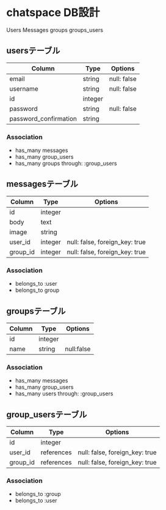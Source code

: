 # chatspace DB設計
Users
Messages
groups
groups_users


## usersテーブル
|Column|Type|Options|
|------|----|-------|
|email|string|null: false|
|username|string|null: false|
|id|integer|
|password|string|null: false|
|password_confirmation|string|
### Association
- has_many messages
- has_many group_users
- has_many groups through: :group_users

## messagesテーブル
|Column|Type|Options|
|------|----|-------|
|id|integer|
|body|text|
|image|string|
|user_id|integer|null: false, foreign_key: true|
|group_id|integer|null: false, foreign_key: true|
### Association
- belongs_to :user
- belongs_to group


## groupsテーブル
|Column|Type|Options|
|------|----|-------|
|id|integer|
|name|string|null:false|
### Association
- has_many messages
- has_many group_users
- has_many users through: :group_users


## group_usersテーブル
|Column|Type|Options|
|------|----|-------|
|id|integer|
|user_id|references|null: false, foreign_key: true|
|group_id|references|null: false, foreign_key: true|
### Association
- belongs_to :group
- belongs_to :user




